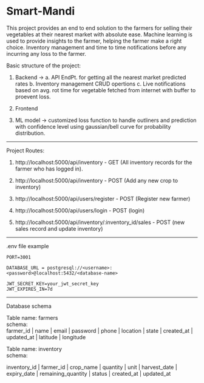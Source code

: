# Smart-Mandi
This project provides an end to end solution to the farmers for selling their vegetables at their nearest market with absolute ease. Machine learning is used to provide insights to the farmer, helping the farmer make a right choice. Inventory management and time to time notifications before any incurring any loss to the farmer.


Basic structure of the project:

1. Backend ->
     a. API EndPt. for getting all the nearest market predicted rates
     b. Inventory management CRUD opertions
     c. Live notifications based on avg. rot time for vegetable fetched from internet with buffer to proevent loss. 

3. Frontend
4. ML model -> customized loss function to handle outliners and prediction with confidence level using gaussian/bell curve for probability distribution.

--------------------------------------------------------------------------------------
Project Routes:

1. http://localhost:5000/api/inventory - GET (All inventory records for the farmer who has logged in).
2. http://localhost:5000/api/inventory - POST (Add any new crop to inventory)

3. http://localhost:5000/api/users/register - POST (Register new farmer)
4. http://localhost:5000/api/users/login - POST (login)

5. http://localhost:5000/api/inventory/:inventory_id/sales - POST (new sales record and update inventory) 

--------------------------------------------------------------------------------------

.env file example
```
PORT=3001

DATABASE_URL = postgresql://<username>:<password>@localhost:5432/<database-name>

JWT_SECRET_KEY=your_jwt_secret_key
JWT_EXPIRES_IN=7d

```
--------------------------------------------------------------------------------------

Database schema 

Table name: farmers <br>
schema: <br>
farmer_id |     name     |          email           |         password          |     phone      |    location    |    state    |         created_at         |         updated_at         | latitude  | longitude

Table name: inventory <br>
schema: <br>

 inventory_id | farmer_id | crop_name | quantity | unit | harvest_date | expiry_date | remaining_quantity |  status   |         created_at         |         updated_at
